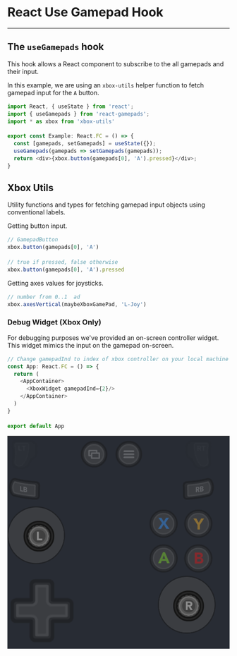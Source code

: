 # React Use Gamepad Hook

---

## The `useGamepads` hook

This hook allows a React component to subscribe to the all gamepads and their input.

In this example, we are using an `xbox-utils` helper function to fetch gamepad input for the `A` button.

```typescript jsx
import React, { useState } from 'react';
import { useGamepads } from 'react-gamepads';
import * as xbox from 'xbox-utils'

export const Example: React.FC = () => {
  const [gamepads, setGamepads] = useState({});
  useGamepads(gamepads => setGamepads(gamepads));
  return <div>{xbox.button(gamepads[0], 'A').pressed}</div>;
}
```

## Xbox Utils

Utility functions and types for fetching gamepad input objects using conventional labels.

Getting button input.

```typescript
// GamepadButton
xbox.button(gamepads[0], 'A')

// true if pressed, false otherwise
xbox.button(gamepads[0], 'A').pressed
```

Getting axes values for joysticks.

```typescript
// number from 0..1  ad
xbox.axesVertical(maybeXboxGamePad, 'L-Joy')
```

### Debug Widget (Xbox Only)

For debugging purposes we've provided an on-screen controller widget.
This widget mimics the input on the gamepad on-screen.

```typescript jsx
// Change gamepadInd to index of xbox controller on your local machine
const App: React.FC = () => {
  return (
    <AppContainer>
      <XboxWidget gamepadInd={2}/>
    </AppContainer>
  )
}

export default App
```


![Screenshot](../widget/img.png)

